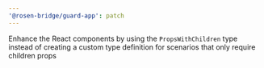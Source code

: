 ```yaml
---
'@rosen-bridge/guard-app': patch
---
```


Enhance the React components by using the `PropsWithChildren` type instead of creating a custom type definition for scenarios that only require children props
